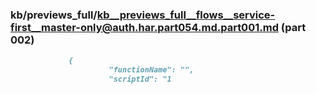 ### kb/previews_full/kb__previews_full__flows__service-first__master-only@auth.har.part054.md.part001.md (part 002)

```md
             {
                      "functionName": "",
                      "scriptId": "1
```

```
